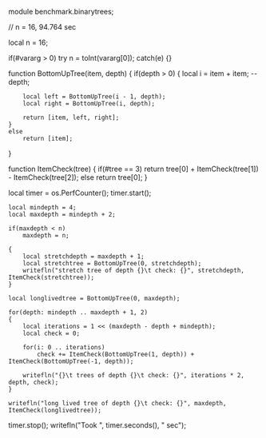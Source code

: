 module benchmark.binarytrees;

// n = 16, 94.764 sec

local n = 16;

if(#vararg > 0)
	try n = toInt(vararg[0]); catch(e) {}

function BottomUpTree(item, depth)
{
	if(depth > 0)
	{
		local i = item + item;
		--depth;

		local left = BottomUpTree(i - 1, depth);
		local right = BottomUpTree(i, depth);

		return [item, left, right];
	}
	else
		return [item];
}

function ItemCheck(tree)
{
	if(#tree == 3)
		return tree[0] + ItemCheck(tree[1]) - ItemCheck(tree[2]);
	else
		return tree[0];
}

local timer = os.PerfCounter();
timer.start();

	local mindepth = 4;
	local maxdepth = mindepth + 2;
	
	if(maxdepth < n)
		maxdepth = n;

	{
		local stretchdepth = maxdepth + 1;
		local stretchtree = BottomUpTree(0, stretchdepth);
		writefln("stretch tree of depth {}\t check: {}", stretchdepth, ItemCheck(stretchtree));
	}

	local longlivedtree = BottomUpTree(0, maxdepth);

	for(depth: mindepth .. maxdepth + 1, 2)
	{
		local iterations = 1 << (maxdepth - depth + mindepth);
		local check = 0;

		for(i: 0 .. iterations)
			check += ItemCheck(BottomUpTree(1, depth)) + ItemCheck(BottomUpTree(-1, depth));

		writefln("{}\t trees of depth {}\t check: {}", iterations * 2, depth, check);
	}

	writefln("long lived tree of depth {}\t check: {}", maxdepth, ItemCheck(longlivedtree));

timer.stop();
writefln("Took ", timer.seconds(), " sec");